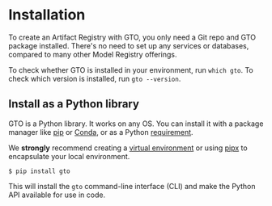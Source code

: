 # Installation

To create an Artifact Registry with GTO, you only need a Git repo and GTO
package installed. There's no need to set up any services or databases, compared
to many other Model Registry offerings.

To check whether GTO is installed in your environment, run `which gto`. To check
which version is installed, run `gto --version`.

## Install as a Python library

GTO is a Python library. It works on any OS. You can install it with a package
manager like [pip](https://pypi.org/project/pip/) or
[Conda](https://docs.conda.io/en/latest/), or as a Python
[requirement](https://pip.pypa.io/en/latest/user_guide/#requirements-files).

<admon type="info">

We **strongly** recommend creating a [virtual environment] or using [pipx] to encapsulate
your local environment.

[virtual environment]: https://python.readthedocs.io/en/stable/library/venv.html
[pipx]:
  https://packaging.python.org/guides/installing-stand-alone-command-line-tools/

</admon>

```cli
$ pip install gto
```

This will install the `gto` command-line interface (CLI) and make the Python API
available for use in code.
